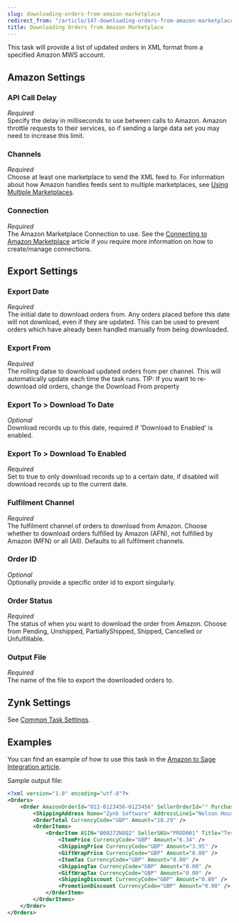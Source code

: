 ```yaml
---
slug: downloading-orders-from-amazon-marketplace
redirect_from: "/article/147-downloading-orders-from-amazon-marketplace"
title: Downloading Orders from Amazon Marketplace
---
```

This task will provide a list of updated orders in XML format from a specified Amazon MWS account.

## Amazon Settings
### API Call Delay
_Required_  
Specify the delay in milliseconds to use between calls to Amazon. Amazon throttle requests to their services, so if sending a large data set you may need to increase this limit.

### Channels
_Required_  
Choose at least one marketplace to send the XML feed to. For information about how Amazon handles feeds sent to multiple marketplaces, see [Using Multiple Marketplaces](http://docs.developer.amazonservices.com/en_UK/feeds/Feeds_EU_Global_Seller.html).

### Connection
_Required_  
The Amazon Marketplace Connection to use. See the [Connecting to Amazon Marketplace](connecting-to-amazon-marketplace) article if you require more information on how to create/manage connections.

## Export Settings
### Export Date
_Required_  
The initial date to download orders from. Any orders placed before this date will not download, even if they are updated. This can be used to prevent orders which have already been handled manually from being downloaded.

### Export From
_Required_  
The rolling datse to download updated orders from per channel. This will automatically update each time the task runs. TIP: If you want to re-download old orders, change the Download From property

### Export To > Download To Date
_Optional_  
Download records up to this date, required if 'Download to Enabled' is enabled.

### Export To > Download To Enabled
_Required_  
Set to true to only download records up to a certain date, if disabled will download records up to the current date.

### Fulfilment Channel
_Required_  
The fulfilment channel of orders to download from Amazon. Choose whether to download orders fulfilled by Amazon (AFN), not fulfilled by Amazon (MFN) or all (All).
Defaults to all fulfilment channels.

### Order ID
_Optional_  
Optionally provide a specific order id to export singularly.

### Order Status
_Required_  
The status of when you want to download the order from Amazon. Choose from Pending, Unshipped, PartiallyShipped, Shipped, Cancelled or Unfulfillable.

### Output File
_Required_  
The name of the file to export the downloaded orders to.

## Zynk Settings
See [Common Task Settings](common-task-settings).

## Examples
You can find an example of how to use this task in the [Amazon to Sage Integration article](amazon-to-sage-integration).

Sample output file:
```xml
<?xml version="1.0" encoding="utf-8"?>
<Orders>
	<Order AmazonOrderId="012-0123456-0123456" SellerOrderId="" PurchaseDate="03/04/2014 10:30:55" LastUpdateDate="03/04/2014 11:01:13" OrderStatus="Unshipped" FulfillmentChannel="MFN" SalesChannel="Amazon.co.uk" OrderChannel="" ShipServiceLevel="Std UK Dom" NumberOfItemsShipped="0" NumberOfItemsUnshipped="1">
		<ShippingAddress Name="Zynk Software" AddressLine1="Nelson House" AddressLine2="Fleming Business Centre" AddressLine3="Jesmond" City="Newcastle" County="" District="" StateOrRegion="England" PostalCode="NE2 3AE" CountryCode="GB" Phone="0845 123 2920" />
		<OrderTotal CurrencyCode="GBP" Amount="10.29" />
		<OrderItems>
			<OrderItem ASIN="B00272N8Q2" SellerSKU="PROD001" Title="Test Product" QuantityOrdered="1" QuantityShipped="0" GiftMessageText="">
				<ItemPrice CurrencyCode="GBP" Amount="6.34" />
				<ShippingPrice CurrencyCode="GBP" Amount="3.95" />
				<GiftWrapPrice CurrencyCode="GBP" Amount="0.00" />
				<ItemTax CurrencyCode="GBP" Amount="0.00" />
				<ShippingTax CurrencyCode="GBP" Amount="0.00" />
				<GiftWrapTax CurrencyCode="GBP" Amount="0.00" />
				<ShippingDiscount CurrencyCode="GBP" Amount="0.00" />
				<PromotionDiscount CurrencyCode="GBP" Amount="0.00" />
			</OrderItem>
		</OrderItems>
	</Order>
</Orders>
```
